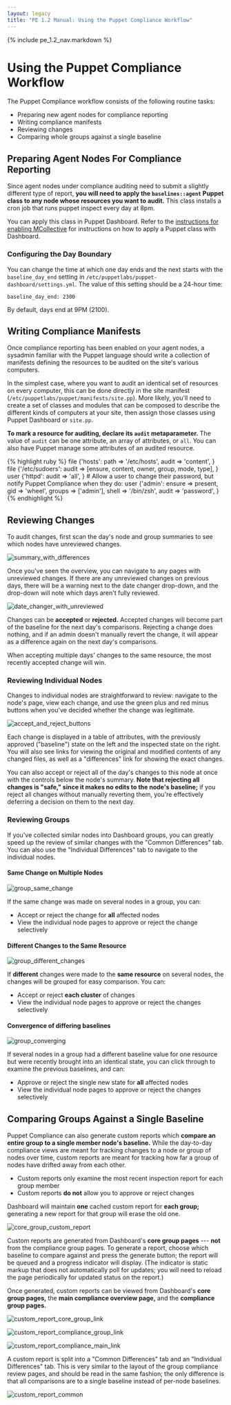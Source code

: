 ```yaml
---
layout: legacy
title: "PE 1.2 Manual: Using the Puppet Compliance Workflow"
---
```


{% include pe_1.2_nav.markdown %}

Using the Puppet Compliance Workflow
=====

The Puppet Compliance workflow consists of the following routine tasks:

- Preparing new agent nodes for compliance reporting
- Writing compliance manifests
- Reviewing changes
- Comparing whole groups against a single baseline

Preparing Agent Nodes For Compliance Reporting
-----

Since agent nodes under compliance auditing need to submit a slightly different type of report, **you will need to apply the `baselines::agent` Puppet class to any node whose resources you want to audit.** This class installs a cron job that runs puppet inspect every day at 8pm. 

You can apply this class in Puppet Dashboard. Refer to the [instructions for enabling MCollective](./using.html#enabling-mcollective) for instructions on how to apply a Puppet class with Dashboard.

### Configuring the Day Boundary

You can change the time at which one day ends and the next starts with the `baseline_day_end` setting in `/etc/puppetlabs/puppet-dashboard/settings.yml`. The value of this setting should be a 24-hour time:

    baseline_day_end: 2300

By default, days end at 9PM (2100). 

Writing Compliance Manifests
-----

Once compliance reporting has been enabled on your agent nodes, a sysadmin familiar with the Puppet language should write a collection of manifests defining the resources to be audited on the site's various computers. 

In the simplest case, where you want to audit an identical set of resources on every computer, this can be done directly in the site manifest (`/etc/puppetlabs/puppet/manifests/site.pp`). More likely, you'll need to create a set of classes and modules that can be composed to describe the different kinds of computers at your site, then assign those classes using Puppet Dashboard or `site.pp`.

**To mark a resource for auditing, declare its `audit` metaparameter.** The value of `audit` can be one attribute, an array of attributes, or `all`. You can also have Puppet manage some attributes of an audited resource. 

{% highlight ruby %}
    file {'hosts':
      path  => '/etc/hosts',
      audit => 'content',
    }
    file {'/etc/sudoers':
      audit => [ensure, content, owner, group, mode, type],
    }
    user {'httpd':
      audit => 'all',
    }
    # Allow a user to change their password, but notify Puppet Compliance when they do:
    user {'admin':
      ensure => present,
      gid    => 'wheel',
      groups => ['admin'],
      shell  => '/bin/zsh',
      audit  => 'password',
    }
{% endhighlight %}


Reviewing Changes
-----

To audit changes, first scan the day's node and group summaries to see which nodes have unreviewed changes. 

![summary_with_differences][]

Once you've seen the overview, you can navigate to any pages with unreviewed changes. If there are any unreviewed changes on previous days, there will be a warning next to the date changer drop-down, and the drop-down will note which days aren't fully reviewed. 

![date_changer_with_unreviewed][]

Changes can be **accepted** or **rejected.** Accepted changes will become part of the baseline for the next day's comparisons. Rejecting a change does nothing, and if an admin doesn't manually revert the change, it will appear as a difference again on the next day's comparisons. 

When accepting multiple days' changes to the same resource, the most recently accepted change will win. 

### Reviewing Individual Nodes

Changes to individual nodes are straightforward to review: navigate to the node's page, view each change, and use the green plus and red minus buttons when you've decided whether the change was legitimate. 

![accept_and_reject_buttons][]

Each change is displayed in a table of attributes, with the previously approved ("baseline") state on the left and the inspected state on the right. You will also see links for viewing the original and modified contents of any changed files, as well as a "differences" link for showing the exact changes. 

You can also accept or reject all of the day's changes to this node at once with the controls below the node's summary. **Note that rejecting all changes is "safe," since it makes no edits to the node's baseline;** if you reject all changes without manually reverting them, you're effectively deferring a decision on them to the next day. 

### Reviewing Groups

If you've collected similar nodes into Dashboard groups, you can greatly speed up the review of similar changes with the "Common Differences" tab. You can also use the "Individual Differences" tab to navigate to the individual nodes.

#### Same Change on Multiple Nodes

![group_same_change][]

If the same change was made on several nodes in a group, you can:

- Accept or reject the change for **all** affected nodes
- View the individual node pages to approve or reject the change selectively

#### Different Changes to the Same Resource

![group_different_changes][]

If **different** changes were made to the **same resource** on several nodes, the changes will be grouped for easy comparison. You can:

- Accept or reject **each cluster** of changes
- View the individual node pages to approve or reject the changes selectively <!-- TK This does not match the text on the page but seems to match the behavior. Investigate. -->

#### Convergence of differing baselines

![group_converging][]

If several nodes in a group had a different baseline value for one resource but were recently brought into an identical state, you can click through to examine the previous baselines, and can:

- Approve or reject the single new state for **all** affected nodes
- View the individual node pages to approve or reject the changes selectively

Comparing Groups Against a Single Baseline
-----

Puppet Compliance can also generate custom reports which **compare an entire group to a single member node's baseline.** While the day-to-day compliance views are meant for tracking changes to a node or group of nodes over time, custom reports are meant for tracking how far a group of nodes have drifted away from each other. 

- Custom reports only examine the most recent inspection report for each group member
- Custom reports **do not** allow you to approve or reject changes

Dashboard will maintain **one** cached custom report for **each group;** generating a new report for that group will erase the old one.

![core_group_custom_report][]

Custom reports are generated from Dashboard's **core group pages** --- **not** from the compliance group pages. To generate a report, choose which baseline to compare against and press the generate button; the report will be queued and a progress indicator will display. (The indicator is static markup that does not automatically poll for updates; you will need to reload the page periodically for updated status on the report.) 

Once generated, custom reports can be viewed from Dashboard's **core group pages,** the **main compliance overview page,** and the **compliance group pages.** 

![custom_report_core_group_link][]

![custom_report_compliance_group_link][]

![custom_report_compliance_main_link][]

A custom report is split into a "Common Differences" tab and an "Individual Differences" tab. This is very similar to the layout of the group compliance review pages, and should  be read in the same fashion; the only difference is that all comparisons are to a single baseline instead of per-node baselines. 

![custom_report_common][]

[accept_and_reject_buttons]: ./images/baseline/accept_and_reject_buttons.png
[core_group_custom_report]: ./images/baseline/core_group_custom_report.png
[custom_report_core_group_link]: ./images/baseline/custom_report_core_group_link.png
[custom_report_compliance_group_link]: ./images/baseline/custom_report_compliance_group_link.png
[custom_report_compliance_main_link]: ./images/baseline/custom_report_compliance_main_link.png
[custom_report_common]: ./images/baseline/custom_report_common.png
[date_changer_with_unreviewed]: ./images/baseline/date_changer_with_unreviewed.png
[group_converging]: ./images/baseline/group_converging.png
[group_different_changes]: ./images/baseline/group_different_changes.png
[group_same_change]: ./images/baseline/group_same_change.png
[summary_with_differences]: ./images/baseline/summary_with_differences.png
